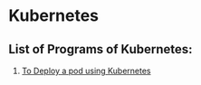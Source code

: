 # Kubernetes
## List of Programs of Kubernetes:

1. [To Deploy a pod using Kubernetes](https://github.com/manan-bedi2908/Kubernetes-/blob/main/pod.yml) 
